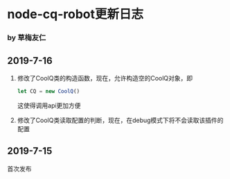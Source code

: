 # node-cq-robot更新日志

### by 草梅友仁

## 2019-7-16

1.  修改了CoolQ类的构造函数，现在，允许构造空的CoolQ对象，即 

    ```typescript
    let CQ = new CoolQ() 
    ```

    这使得调用api更加方便

2.  修改了CoolQ类读取配置的判断，现在，在debug模式下将不会读取该插件的配置

## 2019-7-15

首次发布

